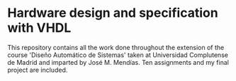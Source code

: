 # Hardware design and specification with VHDL
This repository contains all the work done throughout the extension of the course 'Diseño Automático de Sistemas' taken at Universidad Complutense de Madrid and imparted by José M. Mendías. Ten assignments and my final project are included.


